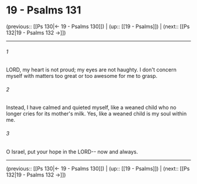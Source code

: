 # 19 - Psalms 131

(previous:: [[Ps 130|← 19 - Psalms 130]]) | (up:: [[19 - Psalms]]) | (next:: [[Ps 132|19 - Psalms 132 →]])

***


###### 1 
LORD, my heart is not proud; my eyes are not haughty. I don't concern myself with matters too great or too awesome for me to grasp. 

###### 2 
Instead, I have calmed and quieted myself, like a weaned child who no longer cries for its mother's milk. Yes, like a weaned child is my soul within me. 

###### 3 
O Israel, put your hope in the LORD-- now and always.

***

(previous:: [[Ps 130|← 19 - Psalms 130]]) | (up:: [[19 - Psalms]]) | (next:: [[Ps 132|19 - Psalms 132 →]])
